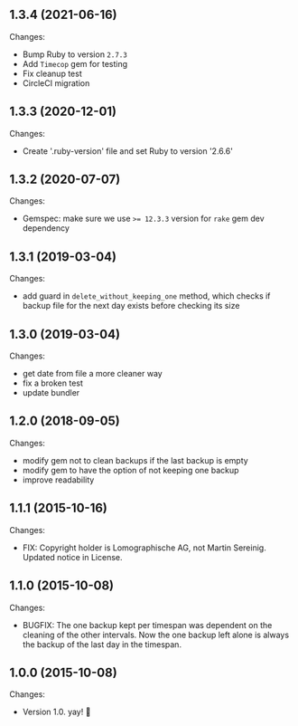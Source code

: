 ## 1.3.4 (2021-06-16)

Changes:

- Bump Ruby to version `2.7.3`
- Add `Timecop` gem for testing  
- Fix cleanup test
- CircleCI migration

## 1.3.3 (2020-12-01)

Changes:

- Create '.ruby-version' file and set Ruby to version '2.6.6'

## 1.3.2 (2020-07-07)

Changes:

- Gemspec: make sure we use `>= 12.3.3` version for `rake` gem dev dependency

## 1.3.1 (2019-03-04)

Changes:

- add guard in `delete_without_keeping_one` method, which checks if backup file for the next day exists before checking its size

## 1.3.0 (2019-03-04)

Changes:

- get date from file a more cleaner way
- fix a broken test
- update bundler

## 1.2.0 (2018-09-05)

Changes:

- modify gem not to clean backups if the last backup is empty
- modify gem to have the option of not keeping one backup
- improve readability

## 1.1.1 (2015-10-16)

Changes:

- FIX: Copyright holder is Lomographische AG, not Martin Sereinig. Updated notice in License.

## 1.1.0 (2015-10-08)

Changes:

- BUGFIX: The one backup kept per timespan was dependent on the cleaning of the other intervals. Now the one backup left alone is always the backup of the last day in the timespan.

## 1.0.0 (2015-10-08)

Changes:

- Version 1.0. yay! 🎉
